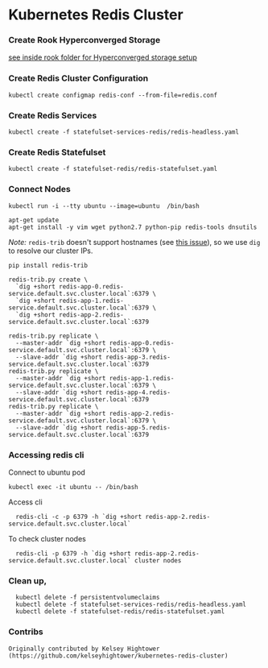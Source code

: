 # Kubernetes Redis Cluster

### Create Rook Hyperconverged Storage

[see inside rook folder for Hyperconverged storage setup](rook/README.md)


### Create Redis Cluster Configuration

```
kubectl create configmap redis-conf --from-file=redis.conf
```

### Create Redis Services

```
kubectl create -f statefulset-services-redis/redis-headless.yaml
```

### Create Redis Statefulset

```
kubectl create -f statefulset-redis/redis-statefulset.yaml
```

### Connect Nodes

```
kubectl run -i --tty ubuntu --image=ubuntu  /bin/bash
```

```
apt-get update
apt-get install -y vim wget python2.7 python-pip redis-tools dnsutils
```

*Note:* `redis-trib` doesn't support hostnames (see [this issue](https://github.com/antirez/redis/issues/2565)), so we use `dig` to resolve our cluster IPs.

```
pip install redis-trib
```

```
redis-trib.py create \
  `dig +short redis-app-0.redis-service.default.svc.cluster.local`:6379 \
  `dig +short redis-app-1.redis-service.default.svc.cluster.local`:6379 \
  `dig +short redis-app-2.redis-service.default.svc.cluster.local`:6379

redis-trib.py replicate \
  --master-addr `dig +short redis-app-0.redis-service.default.svc.cluster.local`:6379 \
  --slave-addr `dig +short redis-app-3.redis-service.default.svc.cluster.local`:6379
redis-trib.py replicate \
  --master-addr `dig +short redis-app-1.redis-service.default.svc.cluster.local`:6379 \
  --slave-addr `dig +short redis-app-4.redis-service.default.svc.cluster.local`:6379
redis-trib.py replicate \
  --master-addr `dig +short redis-app-2.redis-service.default.svc.cluster.local`:6379 \
  --slave-addr `dig +short redis-app-5.redis-service.default.svc.cluster.local`:6379
```

### Accessing redis cli

Connect to ubuntu  pod

```
kubectl exec -it ubuntu -- /bin/bash
```
Access cli

```
  redis-cli -c -p 6379 -h `dig +short redis-app-2.redis-service.default.svc.cluster.local`
```
To check cluster nodes

```
  redis-cli -p 6379 -h `dig +short redis-app-2.redis-service.default.svc.cluster.local` cluster nodes
```

### Clean up,

```
  kubectl delete -f persistentvolumeclaims
  kubectl delete -f statefulset-services-redis/redis-headless.yaml
  kubectl delete -f statefulset-redis/redis-statefulset.yaml
```

### Contribs

```
Originally contributed by Kelsey Hightower (https://github.com/kelseyhightower/kubernetes-redis-cluster)
```
